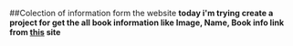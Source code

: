 ##Colection of information form the website
**today i'm trying create a project for get the all book information like Image, Name, Book info link from [this](http://dimik.pub) site**
